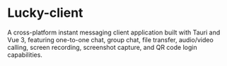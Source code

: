 # Lucky-client
A cross-platform instant messaging client application built with Tauri and Vue 3, featuring one-to-one chat, group chat, file transfer, audio/video calling, screen recording, screenshot capture, and QR code login capabilities.
